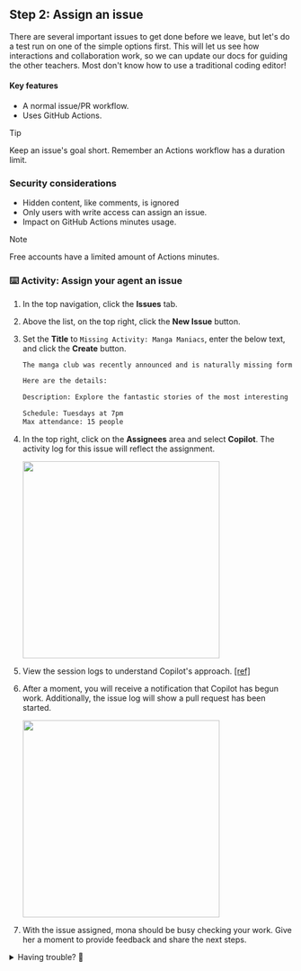 ## Step 2: Assign an issue

There are several important issues to get done before we leave, but let's do a test run on one of the simple options first. This will let us see how interactions and collaboration work, so we can update our docs for guiding the other teachers. Most don't know how to use a traditional coding editor!

#### Key features

- A normal issue/PR workflow.
- Uses GitHub Actions.

> [!TIP]
> Keep an issue's goal short. Remember an Actions workflow has a duration limit.

### Security considerations

- Hidden content, like comments, is ignored
- Only users with write access can assign an issue.
- Impact on GitHub Actions minutes usage.

> [!Note]
> Free accounts have a limited amount of Actions minutes.

### ⌨️ Activity: Assign your agent an issue

1. In the top navigation, click the **Issues** tab.
1. Above the list, on the top right, click the **New Issue** button.
1. Set the **Title** to `Missing Activity: Manga Maniacs`, enter the below text, and click the **Create** button.

   ```md
   The manga club was recently announced and is naturally missing form the website. Please add it.

   Here are the details:

   Description: Explore the fantastic stories of the most interesting characters from Japanese Manga (graphic novels).

   Schedule: Tuesdays at 7pm
   Max attendance: 15 people
   ```

1. In the top right, click on the **Assignees** area and select **Copilot**. The activity log for this issue will reflect the assignment.

   <img width="350" src="https://github.com/user-attachments/assets/444f9432-17c3-4466-bb8e-aa4e44238130" />

1. View the session logs to understand Copilot's approach. [[ref]](https://docs.github.com/en/enterprise-cloud@latest/early-access/copilot/project-padawan/using-project-padawan#understanding-copilots-approach-using-the-session-logs)

1. After a moment, you will receive a notification that Copilot has begun work. Additionally, the issue log will show a pull request has been started.

   <img width="350" src="https://github.com/user-attachments/assets/40245540-e717-43b3-b2be-90f25cc494d0" />

1. With the issue assigned, mona should be busy checking your work. Give her a moment to provide feedback and share the next steps.

<details>
   <summary>Having trouble? 🤷</summary><br/>

If you don't get feedback, here are some things to check:

- Make sure you assigned the correct issue. If you practice on other issues, they will be ignored.

</details>
